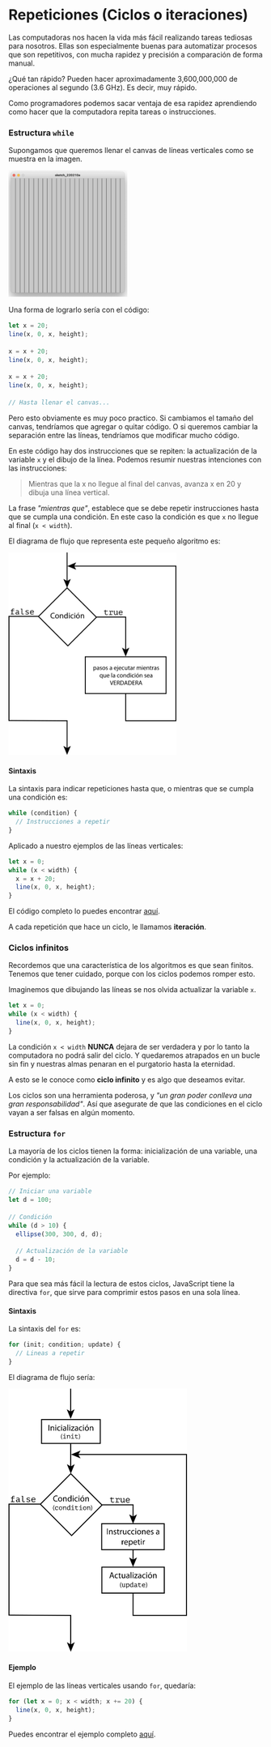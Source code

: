 # Repeticiones (Ciclos o iteraciones)

Las computadoras nos hacen la vida más fácil realizando tareas tediosas para nosotros. Ellas son especialmente buenas para automatizar procesos que son repetitivos, con mucha rapidez y precisión a comparación de forma manual.

¿Qué tan rápido? Pueden hacer aproximadamente 3,600,000,000 de operaciones al segundo (3.6 GHz). Es decir, muy rápido.

Como programadores podemos sacar ventaja de esa rapidez aprendiendo como hacer que la computadora repita tareas o instrucciones.

### Estructura `while`

Supongamos que queremos llenar el canvas de líneas verticales como se muestra en la imagen.

<img src="../img/loops/lines.png" alt="Lineas" height="250"/>

Una forma de lograrlo sería con el código:

```js
let x = 20;
line(x, 0, x, height);

x = x + 20;
line(x, 0, x, height);

x = x + 20;
line(x, 0, x, height);

// Hasta llenar el canvas...
```

Pero esto obviamente es muy poco practico. Si cambiamos el tamaño del canvas, tendríamos que agregar o quitar código. O si queremos cambiar la separación entre las líneas, tendríamos que modificar mucho código.

En este código hay dos instrucciones que se repiten: la actualización de la variable `x` y el dibujo de la línea. Podemos resumir nuestras intenciones con las instrucciones:

> Mientras que la x no llegue al final del canvas, avanza x en 20 y dibuja una línea vertical.

La frase _"mientras que"_, establece que se debe repetir instrucciones hasta que se cumpla una condición. En este caso la condición es que `x` no llegue al final (`x < width`).

El diagrama de flujo que representa este pequeño algoritmo es:

<img src="../img/loops/while.svg" alt="while" height="400"/>

#### Sintaxis

La sintaxis para indicar repeticiones hasta que, o mientras que se cumpla una condición es:

```js
while (condition) {
  // Instrucciones a repetir
}
```
Aplicado a nuestro ejemplos de las líneas verticales:

```js
let x = 0;
while (x < width) {
  x = x + 20;
  line(x, 0, x, height);
}
```

El código completo lo puedes encontrar [aquí](https://codesandbox.io/s/while-lines-rv772).

A cada repetición que hace un ciclo, le llamamos **iteración**.

### Ciclos infinitos

Recordemos que una característica de los algoritmos es que sean finitos. Tenemos que tener cuidado, porque con los ciclos podemos romper esto.

Imaginemos que dibujando las líneas se nos olvida actualizar la variable `x`.

```js
let x = 0;
while (x < width) {
  line(x, 0, x, height);
}
```

La condición `x < width` **NUNCA** dejara de ser verdadera y por lo tanto la computadora no podrá salir del ciclo. Y quedaremos atrapados en un bucle sin fin y nuestras almas penaran en el purgatorio hasta la eternidad.

A esto se le conoce como **ciclo infinito** y es algo que deseamos evitar.

Los ciclos son una herramienta poderosa, y _"un gran poder conlleva una gran responsabilidad"_. Así que asegurate de que las condiciones en el ciclo vayan a ser falsas en algún momento.

### Estructura `for`

La mayoría de los ciclos tienen la forma: inicialización de una variable, una condición y la actualización de la variable.

Por ejemplo:

```js
// Iniciar una variable
let d = 100;

// Condición
while (d > 10) {
  ellipse(300, 300, d, d);

  // Actualización de la variable
  d = d - 10;
}
```

Para que sea más fácil la lectura de estos ciclos, JavaScript tiene la directiva `for`, que sirve para comprimir estos pasos en una sola línea.

#### Sintaxis

La sintaxis del `for` es:

```js
for (init; condition; update) {
  // Lineas a repetir
}
```

El diagrama de flujo sería:

<img src="../img/loops/for.svg" alt="for" height="520"/>

#### Ejemplo

El ejemplo de las líneas verticales usando `for`, quedaría:

```js
for (let x = 0; x < width; x += 20) {
  line(x, 0, x, height);
}
```

Puedes encontrar el ejemplo completo [aquí](https://codesandbox.io/s/for-lines-1ht8m).
